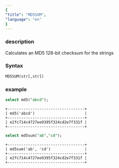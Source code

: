 ```yaml
---
{
"title": "MD5SUM",
"language": "en"
}
---
```


### description

Calculates an MD5 128-bit checksum for the strings

### Syntax

```sql
MD5SUM(str[,str])
```

### example

```sql
select md5("abcd");
```

```
+----------------------------------+
| md5('abcd')                      |
+----------------------------------+
| e2fc714c4727ee9395f324cd2e7f331f |
+----------------------------------+
```

```sql
select md5sum("ab","cd");
```

```
+----------------------------------+
| md5sum('ab', 'cd')               |
+----------------------------------+
| e2fc714c4727ee9395f324cd2e7f331f |
+----------------------------------+
```
